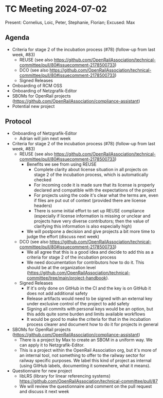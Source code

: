 # TC Meeting 2024-07-02

Present: Cornelius, Loic, Peter, Stephanie, Florian; Excused: Max

## Agenda

* Criteria for stage 2 of the incubation process (#78) (follow-up from last week, #83)
  * REUSE (see also https://github.com/OpenRailAssociation/technical-committee/pull/80#issuecomment-2178500733)
  * DCO (see also https://github.com/OpenRailAssociation/technical-committee/pull/80#issuecomment-2178500733)
  * Signed Releases
* Onboarding of RCM OSS
* Onboarding of Netzgrafik-Editor
* SBOMs for OpenRail projects (https://github.com/OpenRailAssociation/compliance-assistant)
* Potential new project
  
## Protocol

* Onboarding of Netzgrafik-Editor
  * Adrian will join next week
* Criteria for stage 2 of the incubation process (#78) (follow-up from last week, #83)
  * REUSE (see also https://github.com/OpenRailAssociation/technical-committee/pull/80#issuecomment-2178500733)
    * Benefits we see from using REUSE
      * Complete clarity about license situation in all projects on stage 2 of the incubation process, which is automatically checked
      * For incoming code it is made sure that its license is properly declared and compatible with the expectations of the project
      * For projects using the code it's clear what the terms are, even if files are put out of context (provided there are license headers)
      * There is some initial effort to set up REUSE compliance (especially if license information is missing or unclear and projects have very diverse contributors; then the value of clarifying this information is also especially high)
    * We will postpone a decision and give projects a bit more time to judge the effort (discuss next week)
  * DCO (see also https://github.com/OpenRailAssociation/technical-committee/pull/80#issuecomment-2178500733)
    * We all agree that this is a good idea and decide to add this as a criteria for stage 2 of the incubation process
    * We need documentation for contributors how to do it. This should be at the organization level (https://github.com/OpenRailAssociation/technical-committee/tree/main/project-handbook).
  * Signed Releases
    * If it's only done on GitHub in the CI and the key is on GitHub it does not add additional safety
    * Release artifacts would need to be signed with an external key under exclusive control of the project to add safety
    * Signing all commits with personal keys would be an option, but this adds quite some burden and limits available workflows
    * It would be good to make the criteria for that in the incubation process clearer and document how to do it for projects in general
* SBOMs for OpenRail projects (https://github.com/OpenRailAssociation/compliance-assistant)
  * There is a project by Max to create an SBOM in a uniform way. We can apply it to Netzgrafik-Editor.
  * This is a project within the OpenRail Association org, but it's more of an internal tool, not something to offer to the railway sector for railway specific purposes. We label this kind of project as internal (using GitHub labels, documenting it somewhere, what it means).
* Questionnaire for new project
  * libLRS (library for linear referencing systems) https://github.com/OpenRailAssociation/technical-committee/pull/87
  * We will review the questionnaire and comment on the pull request and discuss it next week
